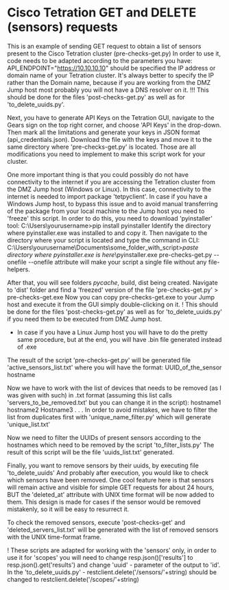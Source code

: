 # Cisco Tetration GET and DELETE (sensors) requests
This is an example of sending GET request to obtain a list of sensors present to the Cisco Tetration cluster (pre-checks-get.py)
In order to use it, code needs to be adapted according to the parameters you have: 
API_ENDPOINT="https://10.10.10.10"
should be specified the IP address or domain name of your Tetration cluster. 
It's always better to specify the IP rather than the Domain name, because if you are working from the DMZ Jump host most probably you will not have a DNS resolver on it.
!!! This should be done for the files 'post-checks-get.py' as well as for 'to_delete_uuids.py'.

Next, you have to generate API Keys on the Tetration GUI, navigate to the Gears sign on the top right corner, and choose 'API Keys' in the drop-down. Then mark all the limitations and generate your keys in JSON format (api_credentials.json). Download the file with the keys and move it to the same directory where 'pre-checks-get.py' is located.
Those are all modifications you need to implement to make this script work for your cluster.

One more important thing is that you could possibly do not have connectivity to the internet if you are accessing the Tetration cluster from the DMZ Jump host (Windows or Linux).
In this case, connectivity to the internet is needed to import package 'tetpyclient'.
In case if you have a Windows Jump host, to bypass this issue and to avoid manual transferring of the package from your local machine to the Jump host you need to 'freeze' this script. In order to do this, you need to download 'pyinstaller' tool: C:\Users\yourusername>pip install pyinstaller
Identify the directory where pyinstaller.exe was installed to and copy it.
Then navigate to the directory where your script is located and type the command in CLI:
C:\Users\yourusername\Documents\some_folder_with_script>*paste directory where pyinstaller.exe is here*\pyinstaller.exe pre-checks-get.py --onefile
--onefile attribute will make your script a single file without any file-helpers.

After that, you will see folders _pycache_, build, dist being created. Navigate to 'dist' folder and find a 'freezed' version of the file 'pre-checks-get.py' > pre-checks-get.exe
Now you can copy pre-checks-get.exe to your Jump host and execute it from the GUI simply double-clicking on it.
! This should be done for the files 'post-checks-get.py' as well as for 'to_delete_uuids.py' if you need them to be executed from DMZ Jump host.

* In case if you have a Linux Jump host you will have to do the pretty same procedure, but at the end, you will have .bin file generated instead of .exe

The result of the script 'pre-checks-get.py' will be generated file 'active_sensors_list.txt' where you will have the format: UUID_of_the_sensor hostname

Now we have to work with the list of devices that needs to be removed (as I was given with such) in .txt format (assuming this list calls 'servers_to_be_removed.txt' but you can change it in the script):
hostname1
hostname2
Hostname3
.
.
.
In order to avoid mistakes, we have to filter the list from duplicates first with 'unique_name_filter.py' which will generate 'unique_list.txt'

Now we need to filter the UUIDs of present sensors according to the hostnames which need to be removed by the script 'to_filter_lists.py'
The result of this script will be the file 'uuids_list.txt' generated.

Finally, you want to remove sensors by their uuids, by executing file 'to_delete_uuids'
And probably after execution, you would like to check which sensors have been removed.
One cool feature here is that sensors will remain active and visible for simple GET requests for about 24 hours, BUT the 'deleted_at' attribute with UNIX time format will be now added to them.
This design is made for cases if the sensor would be removed mistakenly, so it will be easy to resurrect it.

To check the removed sensors, execute 'post-checks-get' and 'deleted_servers_list.txt' will be generated with the list of removed sensors with the UNIX time-format frame.

! These scripts are adapted for working with the 'sensors' only, in order to use it for 'scopes' you will need to change resp.json()['results'] to resp.json().get('results') and change 'uuid' - parameter of the output to 'id'.
In the 'to_delete_uuids.py' - restclient.delete('/sensors/'+string) should be changed to restclient.delete('/scopes/'+string)
